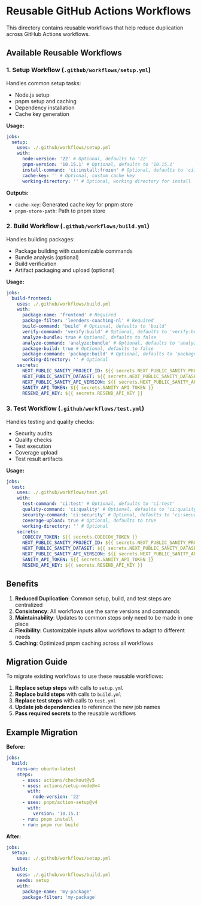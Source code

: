 # Reusable GitHub Actions Workflows

This directory contains reusable workflows that help reduce duplication across GitHub Actions workflows.

## Available Reusable Workflows

### 1. Setup Workflow (`.github/workflows/setup.yml`)

Handles common setup tasks:

- Node.js setup
- pnpm setup and caching
- Dependency installation
- Cache key generation

**Usage:**

```yaml
jobs:
  setup:
    uses: ./.github/workflows/setup.yml
    with:
      node-version: '22' # Optional, defaults to '22'
      pnpm-version: '10.15.1' # Optional, defaults to '10.15.1'
      install-command: 'ci:install:frozen' # Optional, defaults to 'ci:install:frozen'
      cache-key: '' # Optional, custom cache key
      working-directory: '' # Optional, working directory for install
```

**Outputs:**

- `cache-key`: Generated cache key for pnpm store
- `pnpm-store-path`: Path to pnpm store

### 2. Build Workflow (`.github/workflows/build.yml`)

Handles building packages:

- Package building with customizable commands
- Bundle analysis (optional)
- Build verification
- Artifact packaging and upload (optional)

**Usage:**

```yaml
jobs:
  build-frontend:
    uses: ./.github/workflows/build.yml
    with:
      package-name: 'frontend' # Required
      package-filter: 'leenders-coaching-nl' # Required
      build-command: 'build' # Optional, defaults to 'build'
      verify-command: 'verify:build' # Optional, defaults to 'verify:build'
      analyze-bundle: true # Optional, defaults to false
      analyze-command: 'analyze:bundle' # Optional, defaults to 'analyze:bundle'
      package-build: true # Optional, defaults to false
      package-command: 'package:build' # Optional, defaults to 'package:build'
      working-directory: '' # Optional
    secrets:
      NEXT_PUBLIC_SANITY_PROJECT_ID: ${{ secrets.NEXT_PUBLIC_SANITY_PROJECT_ID }}
      NEXT_PUBLIC_SANITY_DATASET: ${{ secrets.NEXT_PUBLIC_SANITY_DATASET }}
      NEXT_PUBLIC_SANITY_API_VERSION: ${{ secrets.NEXT_PUBLIC_SANITY_API_VERSION }}
      SANITY_API_TOKEN: ${{ secrets.SANITY_API_TOKEN }}
      RESEND_API_KEY: ${{ secrets.RESEND_API_KEY }}
```

### 3. Test Workflow (`.github/workflows/test.yml`)

Handles testing and quality checks:

- Security audits
- Quality checks
- Test execution
- Coverage upload
- Test result artifacts

**Usage:**

```yaml
jobs:
  test:
    uses: ./.github/workflows/test.yml
    with:
      test-command: 'ci:test' # Optional, defaults to 'ci:test'
      quality-command: 'ci:quality' # Optional, defaults to 'ci:quality'
      security-command: 'ci:security' # Optional, defaults to 'ci:security'
      coverage-upload: true # Optional, defaults to true
      working-directory: '' # Optional
    secrets:
      CODECOV_TOKEN: ${{ secrets.CODECOV_TOKEN }}
      NEXT_PUBLIC_SANITY_PROJECT_ID: ${{ secrets.NEXT_PUBLIC_SANITY_PROJECT_ID }}
      NEXT_PUBLIC_SANITY_DATASET: ${{ secrets.NEXT_PUBLIC_SANITY_DATASET }}
      NEXT_PUBLIC_SANITY_API_VERSION: ${{ secrets.NEXT_PUBLIC_SANITY_API_VERSION }}
      SANITY_API_TOKEN: ${{ secrets.SANITY_API_TOKEN }}
      RESEND_API_KEY: ${{ secrets.RESEND_API_KEY }}
```

## Benefits

1. **Reduced Duplication**: Common setup, build, and test steps are centralized
2. **Consistency**: All workflows use the same versions and commands
3. **Maintainability**: Updates to common steps only need to be made in one place
4. **Flexibility**: Customizable inputs allow workflows to adapt to different needs
5. **Caching**: Optimized pnpm caching across all workflows

## Migration Guide

To migrate existing workflows to use these reusable workflows:

1. **Replace setup steps** with calls to `setup.yml`
2. **Replace build steps** with calls to `build.yml`
3. **Replace test steps** with calls to `test.yml`
4. **Update job dependencies** to reference the new job names
5. **Pass required secrets** to the reusable workflows

## Example Migration

**Before:**

```yaml
jobs:
  build:
    runs-on: ubuntu-latest
    steps:
      - uses: actions/checkout@v5
      - uses: actions/setup-node@v4
        with:
          node-version: '22'
      - uses: pnpm/action-setup@v4
        with:
          version: '10.15.1'
      - run: pnpm install
      - run: pnpm run build
```

**After:**

```yaml
jobs:
  setup:
    uses: ./.github/workflows/setup.yml

  build:
    uses: ./.github/workflows/build.yml
    needs: setup
    with:
      package-name: 'my-package'
      package-filter: 'my-package'
```
